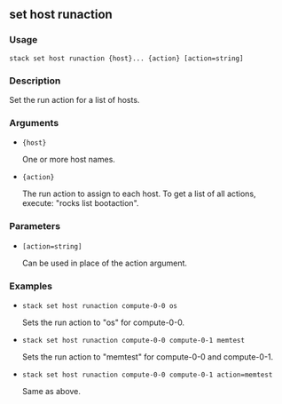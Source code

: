 ## set host runaction

### Usage

`stack set host runaction {host}... {action} [action=string]`

### Description

Set the run action for a list of hosts.

### Arguments

* `{host}`

   One or more host names.

* `{action}`

   The run action to assign to each host. To get a list of all actions,
	execute: "rocks list bootaction".


### Parameters
* `[action=string]`

   Can be used in place of the action argument.

### Examples

* `stack set host runaction compute-0-0 os`

   Sets the run action to "os" for compute-0-0.

* `stack set host runaction compute-0-0 compute-0-1 memtest`

   Sets the run action to "memtest" for compute-0-0 and compute-0-1.

* `stack set host runaction compute-0-0 compute-0-1 action=memtest`

   Same as above.



